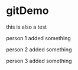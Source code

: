 # gitDemo
this is also a test


person 1 added something

person 2 added something

person 3 added something
